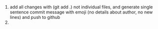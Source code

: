 1. add all changes with (git add .) not individual files, and generate single sentence commit message with emoji (no details about author, no new lines) and push to github
2.